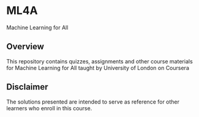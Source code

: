 # ML4A
Machine Learning for All

## Overview
This repository contains quizzes, assignments and other course materials for Machine Learning for All taught by University of London on Coursera

## Disclaimer
The solutions presented are intended to serve as reference for other learners who enroll in this course.